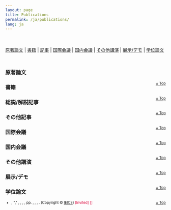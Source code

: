 ```yaml
---
layout: page
title: Publications
permalink: /ja/publications/
lang: ja
---
```


<script src="/assets/js/bibtex_js.js" type="text/javascript" charset="utf-8"></script>
<bibtex src="/assets/js/koyama_ja_js.bib"></bibtex>

<style>
    #bibtex_js_menu {margin: 3rem 0rem;}
    ul#bibtex_js { font-size: 80%; margin-bottom: 0.5rem;}
    #award { color: #d14 }
    [class="Shoichi Koyama"] {text-decoration: underline;}
    #page-top { float:right; font-size: 80%; }
</style>

<div id="bibtex_js_menu">
<a href="#journal">原著論文</a> &#124; <a href="#book">書籍</a> &#124; <a href="#article">記事</a> &#124; <a href="#int-conf">国際会議</a> &#124; <a href="#dom-conf">国内会議</a> &#124; <a href="#talk">その他講演</a> &#124; <a href="#demo">展示/デモ</a> &#124; <a href="#disser">学位論文</a>
</div>

<h3 id="journal"> 原著論文 </h3>
<div class="bibtex_display" category="Journal Papers|Letters"></div>
<div id="page-top"><a href="#bibtex_js_menu">&and; Top</a></div>

<h3 id="book"> 書籍 </h3>
<div class="bibtex_display" category="Books"></div>
<div id="page-top"><a href="#bibtex_js_menu">&and; Top</a></div>

<h3 id="article"> 総説/解説記事 </h3>
<div class="bibtex_display" category="Articles"></div>
<div id="page-top"><a href="#bibtex_js_menu">&and; Top</a></div>

<h3 id="other"> その他記事 </h3>
<div class="bibtex_display" category="Others"></div>
<div id="page-top"><a href="#bibtex_js_menu">&and; Top</a></div>

<h3 id="int-conf"> 国際会議 </h3>
<div class="bibtex_display" category="International Conferences"></div>
<div id="page-top"><a href="#bibtex_js_menu">&and; Top</a></div>

<h3 id="dom-conf"> 国内会議 </h3>
<div class="bibtex_display" category="Domestic Conferences"></div>
<div id="page-top"><a href="#bibtex_js_menu">&and; Top</a></div>

<h3 id="talk"> その他講演 </h3>
<div class="bibtex_display" category="Talks"></div>
<div id="page-top"><a href="#bibtex_js_menu">&and; Top</a></div>

<h3 id="demo"> 展示/デモ </h3>
<div class="bibtex_display" category="Demo"></div>
<div id="page-top"><a href="#bibtex_js_menu">&and; Top</a></div>

<h3 id="disser"> 学位論文 </h3>
<div class="bibtex_display" category="Dissertation"></div>
<div id="page-top"><a href="#bibtex_js_menu">&and; Top</a></div>

<div class="bibtex_structure">
    <div class="sort year" extra="DESC number">
      <div class="templates">
      </div>
    </div>
</div>

<div class="bibtex_template">
<ul id="bibtex_js"> <li>
    <div>
        <span class="author"></span>,
        <span class="if title">"<span class="title"></span>," </span>
        <span class="if journal"><em><span class="journal"></span></em>, </span>
        <span class="if booktitle"><em><span class="booktitle"></span></em>, </span>
        <span class="if howpublished"><em><span class="howpublished"></span></em>, </span>
        <span class="if school"><em><span class="school"></span></em>, </span>
        <span class="if pages">pp. <span class="pages"></span>, </span>
        <span class="if address"><span class="address"></span>, </span>
        <span class="if month"><span class="month"></span>, </span>
        <span class="if year"><span class="year"></span></span>. 
        <span class="if note"><span class="note"></span></span> 
        <span class="if ieicenotice">(Copyright &copy; <span class="ieicenotice"></span> <a href="https://search.ieice.org/" target="_blank">IEICE</a>)</span> 
        <span class="if url"><a class="url" target="_blank"><i class="fas fa-external-link-alt"></i></a></span> 
        <span class="if pdf"><a class="pdf" target="_blank"><i class="fas fa-file-pdf"></i></a></span> 
        <span class="if code"><a class="code" target="_blank"><i class="fas fa-code"></i></a></span> 
        <span class="if ppt"><a class="ppt" target="_blank"><i class="fas fa-file-powerpoint"></i></a></span> 
        <span class="if movie"><a class="movie" target="_blank"><i class="fas fa-video"></i></a></span> 
        <span class="if invite==1|2"><span id="award">[Invited]</span></span> 
        <span class="if award_ja"><span id="award">[<span class="award_ja"></span>]</span></span>
    </div>
</li></ul>
</div>
